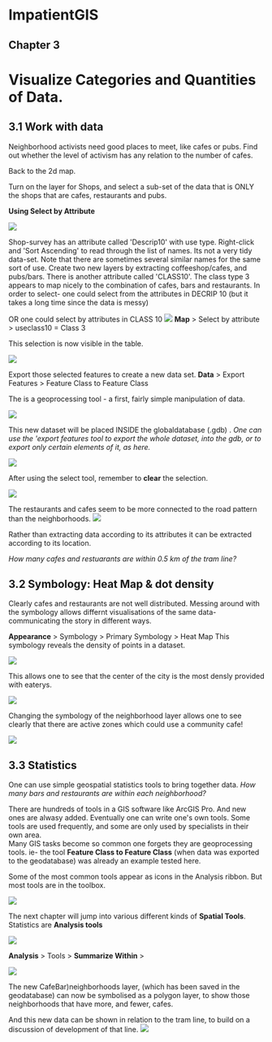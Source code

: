 
# ImpatientGIS

## Chapter 3
# Visualize Categories and Quantities of Data.

## 3.1 Work with data

Neighborhood activists need good places to meet, like cafes or pubs. Find out whether the level of activism has any relation to the number of cafes. 

Back to the 2d map. 

Turn on the layer for Shops, and select a sub-set of the data that is ONLY the shops that are cafes, restaurants and pubs.

**Using Select by Attribute**

![](SHOTS3/2select.png)

Shop-survey has an attribute called 'Descrip10' with use type. Right-click and 'Sort Ascending' to read through the list of names.  Its not a very tidy data-set. Note that there are sometimes several similar names for the same sort of use. Create two new layers by extracting coffeeshop/cafes, and pubs/bars. 
There is another attribute called 'CLASS10'. The class type 3 appears to map nicely to the combination of cafes, bars and restaurants. In order to select- one could select from the attributes in DECRIP 10   (but it takes a long time since the data is messy)

OR one could select by attributes in CLASS 10
![](SHOTS3/selectAttr2.png)
**Map** > Select by attribute > useclass10 = Class 3

This selection is now visible in the table.

![](SHOTS3/selection.png)

Export those selected features to create a new data set. 
**Data** > Export Features > Feature Class to Feature Class

The is a geoprocessing tool - a first, fairly simple manipulation of data.

![](SHOTS3/export.png)

This new dataset will be placed INSIDE the globaldatabase (.gdb) .  *One can use the 'export features tool to export the whole dataset, into the gdb, or to export only certain elements of it, as here.* 

![](SHOTS3/feature2feature.png)

After using the select tool, remember to **clear** the selection.

![](SHOTS3/2select.png)

The restaurants and cafes seem to be more connected to the road pattern than the neighborhoods.
![](SHOTS3/AllPubCafe.png)

Rather than extracting data according to its attributes it can be extracted according to its location. 

*How many cafes and restuarants are within 0.5 km of the tram line?*


## 3.2 Symbology: Heat Map & dot density

Clearly cafes and restaurants are not well distributed. Messing around with the symbology allows differnt visualisations of the same data- communicating the story in different ways.

**Appearance** > Symbology > Primary Symbology > Heat Map
This symbology reveals the density of points in a dataset. 

![](SHOTS3/HeatMap.png)

This allows one to see that the center of the city is the most densly provided with eaterys. 

![](SHOTS3/EdinHeatMap.png)

Changing the symbology of the neighborhood layer allows one to see clearly that there are active zones which could use a community cafe!

![](SHOTS3/DotDensity.png)

## 3.3 Statistics

One can use simple geospatial statistics tools to bring together data. 
*How many bars and restaurants are within each neighborhood?*

There are hundreds of tools in a GIS software like ArcGIS Pro. And new ones are alwasy added. Eventually one can write one's own tools. Some tools are used frequently, and some are only used by specialists in their own area.  
Many GIS tasks become so common one forgets they are geoprocessing tools. 
ie- the tool **Feature Class to Feature Class** (when data was exported to the geodatabase) was already an example tested here. 

Some of the most common tools appear as icons in the Analysis ribbon. But most tools are in the toolbox. 

![](SHOTS3/findTools.png)

The next chapter will jump into various different kinds of **Spatial Tools**.  Statistics are **Analysis tools**

![](SHOTS3/toolbox.png)

**Analysis** > Tools > **Summarize Within** > 

![](SHOTS3/Summarize.png)

The new CafeBar)neighborhoods layer, (which has been saved in the geodatabase) can now be symbolised as a polygon layer, to show those neighborhoods that have more, and fewer, cafes.

And this new data can be shown in relation to the tram line, to build on a discussion of development of that line. 
![](SHOTS3/tramCafe.png)




